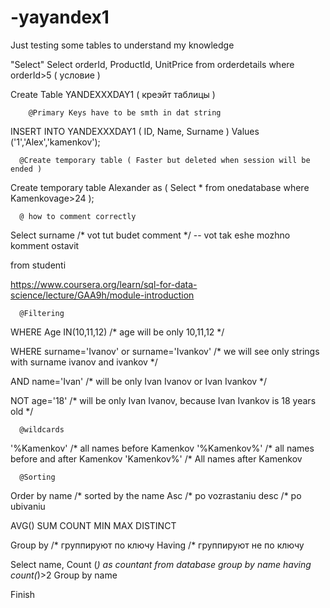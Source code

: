 # -yayandex1
Just testing some tables to understand my knowledge 


"Select" 
Select orderId, ProductId, UnitPrice 
from orderdetails
where orderId>5  ( условие ) 

Create Table YANDEXXXDAY1 ( креэйт таблицы ) 

        @Primary Keys have to be smth in dat string 
INSERT INTO YANDEXXXDAY1 ( ID, Name, Surname ) 
Values ('1','Alex','kamenkov');

      @Create temporary table ( Faster but deleted when session will be ended ) 
Create temporary table Alexander as 
( Select * from onedatabase where Kamenkovage>24 ); 


      @ how to comment correctly
Select surname /* vot tut budet comment */
-- vot tak eshe mozhno komment ostavit

from studenti

https://www.coursera.org/learn/sql-for-data-science/lecture/GAA9h/module-introduction


      @Filtering
WHERE Age IN(10,11,12) /* age will be only 10,11,12 */ 

WHERE surname='Ivanov' or surname='Ivankov' /* we will see only strings with surname ivanov and ivankov */

AND name='Ivan' /* will be only Ivan Ivanov or Ivan Ivankov */

NOT age='18' /* will be only Ivan Ivanov, because Ivan Ivankov is 18 years old */

      @wildcards
      
'%Kamenkov' /* all names before Kamenkov
'%Kamenkov%' /* all names before and after Kamenkov
'Kamenkov%' /* All names after Kamenkov

      @Sorting
Order by name /* sorted by the name 
Asc /* po vozrastaniu
desc /* po ubivaniu


AVG()
SUM
COUNT
MIN
MAX
DISTINCT

Group by /* группируют по ключу
Having /* группируют не по ключу

Select name, Count (*) as countant
from database
group by name
having count(*)>2
Group by name

Finish 



